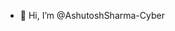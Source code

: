 - 👋 Hi, I’m @AshutoshSharma-Cyber


<!---
AshutoshSharma-Cyber/AshutoshSharma-Cyber is a ✨ special ✨ repository because its `README.md` (this file) appears on your GitHub profile.
You can click the Preview link to take a look at your changes.
--->
